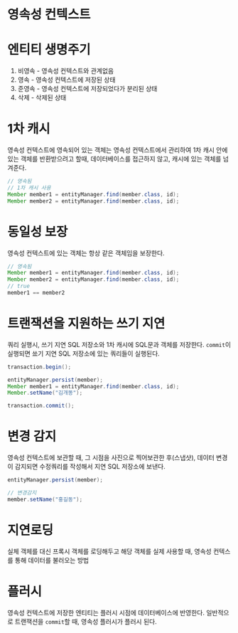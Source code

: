 # 영속성 컨텍스트

# 엔티티 생명주기
1. 비영속 - 영속성 컨텍스트와 관계없음 
2. 영속 - 영속성 컨텍스트에 저장된 상태
3. 준영속 - 영속성 컨텍스트에 저장되었다가 분리된 상태
4. 삭제 - 삭제된 상태

# 1차 캐시
영속성 컨텍스트에 영속되어 있는 객체는 영속성 컨텍스트에서 관리하여 1차 캐시 안에 있는 객체를 반환받으려고 할때, 
데이터베이스를 접근하지 않고, 캐시에 있는 객체를 넘겨준다.

```java
// 영속됨
// 1차 캐시 사용
Member member1 = entityManager.find(member.class, id);
Member member2 = entityManager.find(member.class, id);
```

# 동일성 보장
영속성 컨텍스트에 있는 객체는 항상 같은 객체임을 보장한다.
```java
// 영속됨
Member member1 = entityManager.find(member.class, id);
Member member2 = entityManager.find(member.class, id);
// true
member1 == member2
```

# 트랜잭션을 지원하는 쓰기 지연
쿼리 실행시, 쓰기 지연 SQL 저장소와 1차 캐시에 SQL문과 객체를 저장한다.
`commit`이 실행되면 쑈기 지연 SQL 저장소에 있는 쿼리들이 실행된다.
```java
transaction.begin();

entityManager.persist(member);
Member member1 = entityManager.find(member.class, id);
Member.setName("김개똥");

transaction.commit();
```

# 변경 감지
영속성 컨텍스트에 보관할 때, 그 시점을 사진으로 찍어보관한 후(스냅샷), 
데이터 변경이 감지되면 수정쿼리를 작성해서 지연 SQL 저장소에 보낸다.
```java
entityManager.persist(member);

// 변경감지
member.setName("홍길동");
```

# 지연로딩
실체 객체를 대신 프록시 객체를 로딩해두고 해당 객체를 실제 사용할 때,
영속성 컨텍스를 통해 데이터를 불러오는 방법

# 플러시
영속성 컨텍스트에 저장한 엔티티는 플러시 시점에 데이터베이스에 반영한다.
일반적으로 트랜잭션을 `commit`할 때, 영속성 플러시가 플러시 된다.